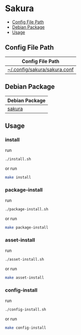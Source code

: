 

# Sakura

* [Config File Path](#config-file-path)
* [Debian Package](#debian-package)
* [Usage](#usage)




## Config File Path

| Config File Path |
| ---------------- |
| [~/.config/sakura/sakura.conf](./asset/overlay/etc/skel/.config/sakura/sakura.conf) |




## Debian Package

| Debian Package |
| -------------- |
| [sakura](https://packages.debian.org/stable/sakura) |




## Usage


### install

run

``` sh
./install.sh
```

or run

``` sh
make install
```


### package-install

run

``` sh
./package-install.sh
```

or run

``` sh
make package-install
```


### asset-install

run

``` sh
./asset-install.sh
```

or run

``` sh
make asset-install
```


### config-install

run

``` sh
./config-install.sh
```

or run

``` sh
make config-install
```
